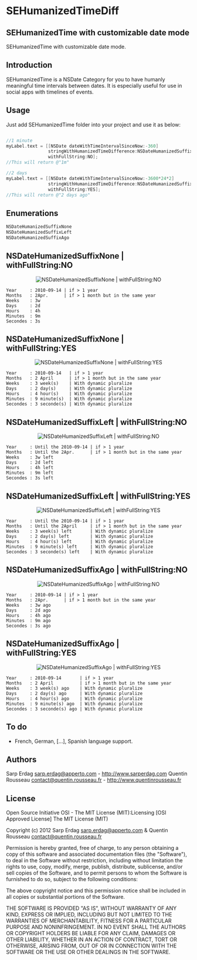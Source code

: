 SEHumanizedTimeDiff
====================

SEHumanizedTime with customizable date mode
---------------------

SEHumanizedTime with customizable date mode.

Introduction
---------------------

SEHumanizedTime is a NSDate Category for you to have humanly meaningful time intervals between dates. It is especially useful for use in social apps with 
timelines of events. 

Usage
---------------------

Just add SEHumanizedTime folder into your project and use it as below:

``` objective-c

//1 minute
myLabel.text = [[NSDate dateWithTimeIntervalSinceNow:-360]
                stringWithHumanizedTimeDifference:NSDateHumanizedSuffixNone
                withFullString:NO];
//This will return @"1m"

//2 days
myLabel.text = [[NSDate dateWithTimeIntervalSinceNow:-3600*24*2]
                stringWithHumanizedTimeDifference:NSDateHumanizedSuffixAgo
                withFullString:YES];
//This will return @"2 days ago"
```

Enumerations
---------------------

``` objective-c
NSDateHumanizedSuffixNone
NSDateHumanizedSuffixLeft
NSDateHumanizedSuffixAgo
```

NSDateHumanizedSuffixNone | withFullString:NO
---------------------

<p align="center">
  <img src="https://raw.github.com/kwent/SEHumanizedTimeDiff/master/Screenshots/1.png" alt="NSDateHumanizedSuffixNone | withFullString:NO"/>
</p>

``` plain
Year     : 2010-09-14 | if > 1 year
Months   : 2Apr.      | if > 1 month but in the same year
Weeks    : 3w
Days     : 2d
Hours    : 4h
Minutes  : 9m
Secondes : 3s
```


NSDateHumanizedSuffixNone | withFullString:YES
---------------------

<p align="center">
  <img src="https://raw.github.com/kwent/SEHumanizedTimeDiff/master/Screenshots/2.png" alt="NSDateHumanizedSuffixNone | withFullString:YES"/>
</p>

``` plain
Year     : 2010-09-14   | if > 1 year
Months   : 2 April      | if > 1 month but in the same year
Weeks    : 3 week(s)    | With dynamic pluralize
Days     : 2 day(s)     | With dynamic pluralize
Hours    : 4 hour(s)    | With dynamic pluralize
Minutes  : 9 minute(s)  | With dynamic pluralize
Secondes : 3 seconde(s) | With dynamic pluralize
```

NSDateHumanizedSuffixLeft | withFullString:NO
---------------------

<p align="center">
  <img src="https://raw.github.com/kwent/SEHumanizedTimeDiff/master/Screenshots/3.png" alt="NSDateHumanizedSuffixLeft | withFullString:NO"/>
</p>

``` plain
Year     : Until the 2010-09-14 | if > 1 year
Months   : Until the 2Apr.      | if > 1 month but in the same year
Weeks    : 3w left
Days     : 2d left
Hours    : 4h left
Minutes  : 9m left
Secondes : 3s left
```


NSDateHumanizedSuffixLeft | withFullString:YES
---------------------

<p align="center">
  <img src="https://raw.github.com/kwent/SEHumanizedTimeDiff/master/Screenshots/4.png" alt="NSDateHumanizedSuffixLeft | withFullString:YES"/>
</p>

``` plain
Year     : Until the 2010-09-14 | if > 1 year
Months   : Until the 2April     | if > 1 month but in the same year
Weeks    : 3 week(s) left       | With dynamic pluralize
Days     : 2 day(s) left        | With dynamic pluralize
Hours    : 4 hour(s) left       | With dynamic pluralize
Minutes  : 9 minute(s) left     | With dynamic pluralize
Secondes : 3 seconde(s) left    | With dynamic pluralize
```

NSDateHumanizedSuffixAgo | withFullString:NO
---------------------

<p align="center">
  <img src="https://raw.github.com/kwent/SEHumanizedTimeDiff/master/Screenshots/5.png" alt="NSDateHumanizedSuffixAgo | withFullString:NO"/>
</p>

``` plain
Year     : 2010-09-14 | if > 1 year
Months   : 2Apr.      | if > 1 month but in the same year
Weeks    : 3w ago
Days     : 2d ago
Hours    : 4h ago
Minutes  : 9m ago
Secondes : 3s ago
```

NSDateHumanizedSuffixAgo | withFullString:YES
---------------------

<p align="center">
  <img src="https://raw.github.com/kwent/SEHumanizedTimeDiff/master/Screenshots/6.png" alt="NSDateHumanizedSuffixAgo | withFullString:YES"/>
</p>

``` plain
Year     : 2010-09-14       | if > 1 year
Months   : 2 April          | if > 1 month but in the same year
Weeks    : 3 week(s) ago    | With dynamic pluralize
Days     : 2 day(s) ago     | With dynamic pluralize
Hours    : 4 hour(s) ago    | With dynamic pluralize
Minutes  : 9 minute(s) ago  | With dynamic pluralize
Secondes : 3 seconde(s) ago | With dynamic pluralize
```

To do
---------------------
- French, German, [...], Spanish language support.

Authors
---------------------
Sarp Erdag <sarp.erdag@apperto.com> - http://www.sarperdag.com
Quentin Rousseau <contact@quentin.rousseau.fr> - http://www.quentinrousseau.fr

License
---------------------

Open Source Initiative OSI - The MIT License (MIT):Licensing [OSI Approved License] The MIT License (MIT)

Copyright (c) 2012 Sarp Erdag <sarp.erdag@apperto.com> & Quentin Rousseau <contact@quentin.rousseau.fr>

Permission is hereby granted, free of charge, to any person obtaining a copy of this software and associated documentation files (the "Software"), to deal in the Software without restriction, including without limitation the rights to use, copy, modify, merge, publish, distribute, sublicense, and/or sell copies of the Software, and to permit persons to whom the Software is furnished to do so, subject to the following conditions:

The above copyright notice and this permission notice shall be included in all copies or substantial portions of the Software.

THE SOFTWARE IS PROVIDED "AS IS", WITHOUT WARRANTY OF ANY KIND, EXPRESS OR IMPLIED, INCLUDING BUT NOT LIMITED TO THE WARRANTIES OF MERCHANTABILITY, FITNESS FOR A PARTICULAR PURPOSE AND NONINFRINGEMENT. IN NO EVENT SHALL THE AUTHORS OR COPYRIGHT HOLDERS BE LIABLE FOR ANY CLAIM, DAMAGES OR OTHER LIABILITY, WHETHER IN AN ACTION OF CONTRACT, TORT OR OTHERWISE, ARISING FROM, OUT OF OR IN CONNECTION WITH THE SOFTWARE OR THE USE OR OTHER DEALINGS IN THE SOFTWARE.
